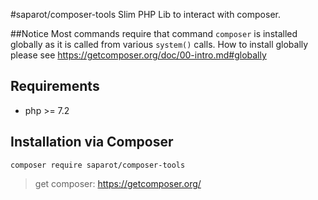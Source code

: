 
#saparot/composer-tools
Slim PHP Lib to interact with composer. 

##Notice
Most commands require that command `composer` is installed globally as it is called from various `system()` calls. 
How to install globally please see https://getcomposer.org/doc/00-intro.md#globally

## Requirements
- php >= 7.2

## Installation via Composer
`composer require saparot/composer-tools`

> get composer: https://getcomposer.org/ 
